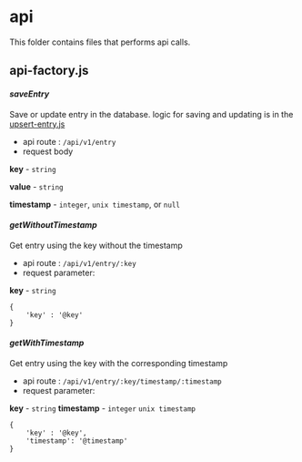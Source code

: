 # api

This folder contains files that performs api calls.

## api-factory.js

#### *saveEntry*

Save or update entry in the database. logic for saving and updating is in the [upsert-entry.js](https://github.com/maodes/key-value/blob/master/services/handlers/upsert-entry.js)

* api route : ```/api/v1/entry```
* request body

**key** - ```string```

**value** - ```string```

**timestamp** - ```integer```, ```unix timestamp```, or ```null```


#### *getWithoutTimestamp*

Get entry using the key without the timestamp

* api route : ```/api/v1/entry/:key```
* request parameter:

**key** - ```string```

```
{
	'key' : '@key'
}
```


#### *getWithTimestamp*

Get entry using the key with the corresponding timestamp

* api route : ```/api/v1/entry/:key/timestamp/:timestamp```
* request parameter:

**key** - ```string```
**timestamp** - ```integer``` ```unix timestamp```


```
{
	'key' : '@key',
    'timestamp': '@timestamp'
}
```
